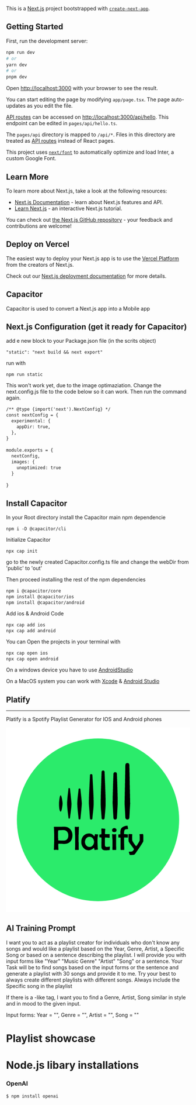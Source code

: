This is a [Next.js](https://nextjs.org/) project bootstrapped with [`create-next-app`](https://github.com/vercel/next.js/tree/canary/packages/create-next-app).

## Getting Started

First, run the development server:

```bash
npm run dev
# or
yarn dev
# or
pnpm dev
```

Open [http://localhost:3000](http://localhost:3000) with your browser to see the result.

You can start editing the page by modifying `app/page.tsx`. The page auto-updates as you edit the file.

[API routes](https://nextjs.org/docs/api-routes/introduction) can be accessed on [http://localhost:3000/api/hello](http://localhost:3000/api/hello). This endpoint can be edited in `pages/api/hello.ts`.

The `pages/api` directory is mapped to `/api/*`. Files in this directory are treated as [API routes](https://nextjs.org/docs/api-routes/introduction) instead of React pages.

This project uses [`next/font`](https://nextjs.org/docs/basic-features/font-optimization) to automatically optimize and load Inter, a custom Google Font.

## Learn More

To learn more about Next.js, take a look at the following resources:

- [Next.js Documentation](https://nextjs.org/docs) - learn about Next.js features and API.
- [Learn Next.js](https://nextjs.org/learn) - an interactive Next.js tutorial.

You can check out [the Next.js GitHub repository](https://github.com/vercel/next.js/) - your feedback and contributions are welcome!

## Deploy on Vercel

The easiest way to deploy your Next.js app is to use the [Vercel Platform](https://vercel.com/new?utm_medium=default-template&filter=next.js&utm_source=create-next-app&utm_campaign=create-next-app-readme) from the creators of Next.js.

Check out our [Next.js deployment documentation](https://nextjs.org/docs/deployment) for more details.

## Capacitor
Capacitor is used to convert a Next.js app into a Mobile app

## Next.js Configuration (get it ready for Capacitor)

add e new block to your Package.json file (in the scrits object)
```
"static": "next build && next export"
```
run with
```
npm run static
```

This won't work yet, due to the image optimaziation. Change the next.config.js file to the code below so it can work. Then run the command again.
```
/** @type {import('next').NextConfig} */
const nextConfig = {
  experimental: {
    appDir: true,
  },
}

module.exports = {
  nextConfig, 
  images: {
    unoptimized: true
  }

}
```
## Install Capacitor

In your Root directory install the Capacitor main npm dependencie
```
npm i -D @capacitor/cli
```

Initialize Capacitor
```
npx cap init
```
go to the newly created Capacitor.config.ts file and change the webDir from 'public' to 'out'

Then proceed installing the rest of the npm dependencies
```
npm i @capacitor/core
npm install @capacitor/ios 
npm install @capacitor/android
```

Add ios & Android Code
```
npx cap add ios
npx cap add android
```

You can Open the projects in your terminal with
```
npx cap open ios
npx cap open android
```
On a windows device you have to use [AndroidStudio](https://developer.android.com/studio)

On a MacOS system you can work with [Xcode](https://developer.apple.com/xcode/) & [Android Studio](https://developer.android.com/studio)


## Platify
----------------------------------------------------------------------------------------

Platify is a Spotify Playlist Generator for IOS and Android phones

![Platify](/img/PlatifyLogo.png)


## AI Training Prompt
I want you to act as a playlist creator for individuals who don't know any songs and would like a playlist based on the Year, Genre, Artist, a Specific Song or based on a sentence describing the playlist. I will provide you with input forms like "Year" "Music Genre" "Artist" "Song" or a sentence. 
Your Task will be to find songs based on the input forms or the sentence and generate a playlist with 30 songs and provide it to me. Try your best to always create different playlists with different songs. Always include the Specific song in the playlist

If there is a -like tag, I want you to find a Genre, Artist, Song similar in style and in mood to the given input. 

Input forms:
Year = "", 
Genre = "", 
Artist = "", 
Song = ""

# Playlist  showcase




# Node.js libary installations

### OpenAI
```
$ npm install openai
```
